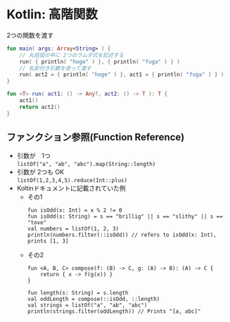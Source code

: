 # Kotlin: 高階関数

2つの関数を渡す
```kotlin
fun main( args: Array<String> ) {
    // 丸括弧の中に 2つのラムダ式を記述する
    run( { println( "hoge" ) }, { println( "fuga" ) } )
    // 名前付き引数を使って渡す
    run( act2 = { println( "hoge" ) }, act1 = { println( "fuga" ) } )
}

fun <T> run( act1: () -> Any?, act2: () -> T ): T {
    act1()
    return act2()
}
```

## ファンクション参照(Function Reference)

* 引数が　1つ  
  `listOf("a", "ab", "abc").map(String::length)`
* 引数が 2つも OK  
  `listOf(1,2,3,4,5).reduce(Int::plus)`
* Koltinドキュメントに記載されていた例
  * その1  
    ```
    fun isOdd(x: Int) = x % 2 != 0
    fun isOdd(s: String) = s == "brillig" || s == "slithy" || s == "tove"
    val numbers = listOf(1, 2, 3)
    println(numbers.filter(::isOdd)) // refers to isOdd(x: Int), prints [1, 3]
    ```
  * その2  
    ```
    fun <A, B, C> compose(f: (B) -> C, g: (A) -> B): (A) -> C {
        return { x -> f(g(x)) }
    }
    
    fun length(s: String) = s.length
    val oddLength = compose(::isOdd, ::length)
    val strings = listOf("a", "ab", "abc")
    println(strings.filter(oddLength)) // Prints "[a, abc]"
    ```
